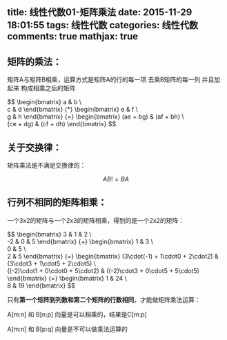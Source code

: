 title: 线性代数01-矩阵乘法
date: 2015-11-29 18:01:55
tags: 线性代数
categories: 线性代数
comments: true
mathjax: true
---
## 矩阵的乘法：
矩阵A与矩阵B相乘，运算方式是矩阵A的行的每一项 去乘B矩阵的每一列 并且加起来 构成相乘之后的矩阵

$$
 \begin{bmatrix}
   a & b \\\
   c & d 
  \end{bmatrix}
  \{*}
  \begin{bmatrix}
   e & f \\\
   g & h
  \end{bmatrix}
  \{=}
  \begin{bmatrix}
   (ae + bg) & (af + bh) \\\
   (ce + dg) & (cf + dh) 
  \end{bmatrix}
$$

## 关于交换律：
矩阵乘法是不满足交换律的：

$$
AB != BA
$$

## 行列不相同的矩阵相乘：
一个3x2的矩阵与一个2x3的矩阵相乘，得到的是一个2x2的矩阵：


$$
 \begin{bmatrix}
   3 & 1 & 2 \\\
   -2 & 0 & 5
  \end{bmatrix}
  \{+}
  \begin{bmatrix}
   1 & 3 \\\
   0 & 5 \\\
   2 & 5
  \end{bmatrix}
  \{=}
  \begin{bmatrix}
   (3\cdot(-1) + 1\cdot0 + 2\cdot2) & (3\cdot3 + 1\cdot5 + 2\cdot5) \\\
   ((-2)\cdot1 + 0\cdot0 + 5\cdot2) & ((-2)\cdot3 + 0\cdot5 + 5\cdot5) 
  \end{bmatrix}
  \{=}
  \begin{bmatrix}
   1 & 24 \\\
   8 & 19 
  \end{bmatrix}
$$

只有**第一个矩阵到列数和第二个矩阵的行数相同**，才能做矩阵乘法运算：

A[m:n] 和 B[n:p] 向量是可以相乘的，结果是C[m:p] 

A[m:n] 和 B[p:q] 向量是不可以做乘法运算的

